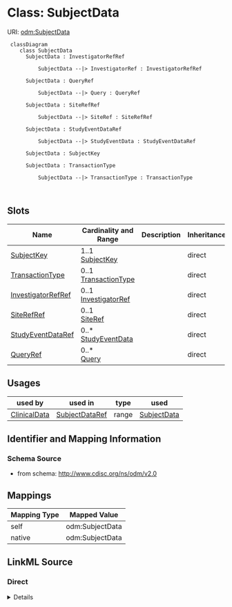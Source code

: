 # Class: SubjectData



URI: [odm:SubjectData](http://www.cdisc.org/ns/odm/v2.0/SubjectData)



```mermaid
 classDiagram
    class SubjectData
      SubjectData : InvestigatorRefRef
        
          SubjectData --|> InvestigatorRef : InvestigatorRefRef
        
      SubjectData : QueryRef
        
          SubjectData --|> Query : QueryRef
        
      SubjectData : SiteRefRef
        
          SubjectData --|> SiteRef : SiteRefRef
        
      SubjectData : StudyEventDataRef
        
          SubjectData --|> StudyEventData : StudyEventDataRef
        
      SubjectData : SubjectKey
        
      SubjectData : TransactionType
        
          SubjectData --|> TransactionType : TransactionType
        
      
```




<!-- no inheritance hierarchy -->


## Slots

| Name | Cardinality and Range | Description | Inheritance |
| ---  | --- | --- | --- |
| [SubjectKey](SubjectKey.md) | 1..1 <br/> [SubjectKey](SubjectKey.md) |  | direct |
| [TransactionType](TransactionType.md) | 0..1 <br/> [TransactionType](TransactionType.md) |  | direct |
| [InvestigatorRefRef](InvestigatorRefRef.md) | 0..1 <br/> [InvestigatorRef](InvestigatorRef.md) |  | direct |
| [SiteRefRef](SiteRefRef.md) | 0..1 <br/> [SiteRef](SiteRef.md) |  | direct |
| [StudyEventDataRef](StudyEventDataRef.md) | 0..* <br/> [StudyEventData](StudyEventData.md) |  | direct |
| [QueryRef](QueryRef.md) | 0..* <br/> [Query](Query.md) |  | direct |





## Usages

| used by | used in | type | used |
| ---  | --- | --- | --- |
| [ClinicalData](ClinicalData.md) | [SubjectDataRef](SubjectDataRef.md) | range | [SubjectData](SubjectData.md) |






## Identifier and Mapping Information







### Schema Source


* from schema: http://www.cdisc.org/ns/odm/v2.0





## Mappings

| Mapping Type | Mapped Value |
| ---  | ---  |
| self | odm:SubjectData |
| native | odm:SubjectData |





## LinkML Source

<!-- TODO: investigate https://stackoverflow.com/questions/37606292/how-to-create-tabbed-code-blocks-in-mkdocs-or-sphinx -->

### Direct

<details>
```yaml
name: SubjectData
from_schema: http://www.cdisc.org/ns/odm/v2.0
slots:
- SubjectKey
- TransactionType
- InvestigatorRefRef
- SiteRefRef
- StudyEventDataRef
- QueryRef
slot_usage:
  SubjectKey:
    name: SubjectKey
    domain_of:
    - SubjectData
    - KeySet
    range: subjectKey
    required: true
  TransactionType:
    name: TransactionType
    domain_of:
    - SubjectData
    - StudyEventData
    - ItemGroupData
    - ItemData
    - Annotation
    range: TransactionType
    required: false
  InvestigatorRefRef:
    name: InvestigatorRefRef
    domain_of:
    - SubjectData
    range: InvestigatorRef
    required: false
    minimum_cardinality: 0
    maximum_cardinality: 1
  SiteRefRef:
    name: SiteRefRef
    domain_of:
    - SubjectData
    range: SiteRef
    required: false
    minimum_cardinality: 0
    maximum_cardinality: 1
  StudyEventDataRef:
    name: StudyEventDataRef
    multivalued: true
    domain_of:
    - SubjectData
    range: StudyEventData
    required: false
    minimum_cardinality: 0
  QueryRef:
    name: QueryRef
    multivalued: true
    domain_of:
    - ClinicalData
    - SubjectData
    - StudyEventData
    - ItemGroupData
    - ItemData
    - Location
    range: Query
    required: false
    minimum_cardinality: 0
class_uri: odm:SubjectData

```
</details>

### Induced

<details>
```yaml
name: SubjectData
from_schema: http://www.cdisc.org/ns/odm/v2.0
slot_usage:
  SubjectKey:
    name: SubjectKey
    domain_of:
    - SubjectData
    - KeySet
    range: subjectKey
    required: true
  TransactionType:
    name: TransactionType
    domain_of:
    - SubjectData
    - StudyEventData
    - ItemGroupData
    - ItemData
    - Annotation
    range: TransactionType
    required: false
  InvestigatorRefRef:
    name: InvestigatorRefRef
    domain_of:
    - SubjectData
    range: InvestigatorRef
    required: false
    minimum_cardinality: 0
    maximum_cardinality: 1
  SiteRefRef:
    name: SiteRefRef
    domain_of:
    - SubjectData
    range: SiteRef
    required: false
    minimum_cardinality: 0
    maximum_cardinality: 1
  StudyEventDataRef:
    name: StudyEventDataRef
    multivalued: true
    domain_of:
    - SubjectData
    range: StudyEventData
    required: false
    minimum_cardinality: 0
  QueryRef:
    name: QueryRef
    multivalued: true
    domain_of:
    - ClinicalData
    - SubjectData
    - StudyEventData
    - ItemGroupData
    - ItemData
    - Location
    range: Query
    required: false
    minimum_cardinality: 0
attributes:
  SubjectKey:
    name: SubjectKey
    from_schema: http://www.cdisc.org/ns/odm/v2.0
    rank: 1000
    alias: SubjectKey
    owner: SubjectData
    domain_of:
    - SubjectData
    - KeySet
    range: subjectKey
    required: true
  TransactionType:
    name: TransactionType
    from_schema: http://www.cdisc.org/ns/odm/v2.0
    rank: 1000
    alias: TransactionType
    owner: SubjectData
    domain_of:
    - SubjectData
    - StudyEventData
    - ItemGroupData
    - ItemData
    - Annotation
    range: TransactionType
    required: false
  InvestigatorRefRef:
    name: InvestigatorRefRef
    from_schema: http://www.cdisc.org/ns/odm/v2.0
    rank: 1000
    alias: InvestigatorRefRef
    owner: SubjectData
    domain_of:
    - SubjectData
    range: InvestigatorRef
    required: false
    minimum_cardinality: 0
    maximum_cardinality: 1
  SiteRefRef:
    name: SiteRefRef
    from_schema: http://www.cdisc.org/ns/odm/v2.0
    rank: 1000
    alias: SiteRefRef
    owner: SubjectData
    domain_of:
    - SubjectData
    range: SiteRef
    required: false
    minimum_cardinality: 0
    maximum_cardinality: 1
  StudyEventDataRef:
    name: StudyEventDataRef
    from_schema: http://www.cdisc.org/ns/odm/v2.0
    rank: 1000
    multivalued: true
    alias: StudyEventDataRef
    owner: SubjectData
    domain_of:
    - SubjectData
    range: StudyEventData
    required: false
    minimum_cardinality: 0
  QueryRef:
    name: QueryRef
    from_schema: http://www.cdisc.org/ns/odm/v2.0
    rank: 1000
    multivalued: true
    alias: QueryRef
    owner: SubjectData
    domain_of:
    - ClinicalData
    - SubjectData
    - StudyEventData
    - ItemGroupData
    - ItemData
    - Location
    range: Query
    required: false
    minimum_cardinality: 0
class_uri: odm:SubjectData

```
</details>